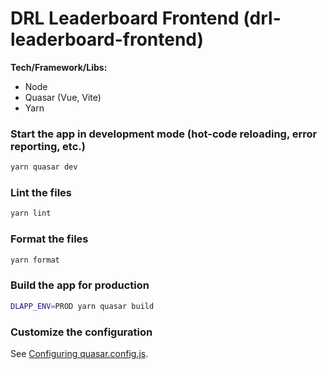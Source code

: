 # DRL Leaderboard Frontend (drl-leaderboard-frontend)
**Tech/Framework/Libs:**
* Node
* Quasar (Vue, Vite)
* Yarn

### Start the app in development mode (hot-code reloading, error reporting, etc.)
```bash
yarn quasar dev
```

### Lint the files
```bash
yarn lint
```

### Format the files
```bash
yarn format
```

### Build the app for production
```bash
DLAPP_ENV=PROD yarn quasar build
```

### Customize the configuration
See [Configuring quasar.config.js](https://v2.quasar.dev/quasar-cli-vite/quasar-config-js).
